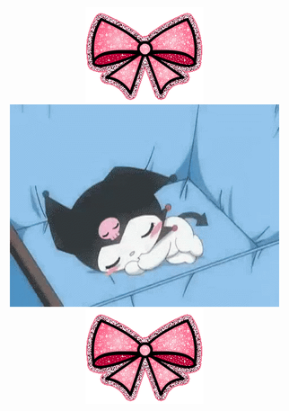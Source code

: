 <p align=center>
<img src=Girly.gif alt='Sparkly Bow'>
<img src=Kuromi.gif alt='Kuromi'>
<img src=Girly.gif alt='Sparkly Bow'>
</p>


